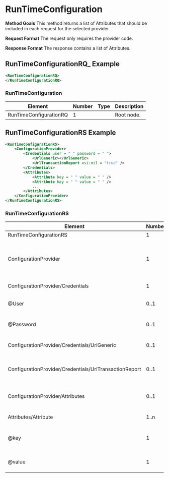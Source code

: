 # RunTimeConfiguration

**Method Goals**
This method returns a list of Attributes that should be included in each request for the selected provider.

**Request Format**
The request only requires the provider code. 

**Response Format**
The response contains a list of Attributes.

## RunTimeConfigurationRQ_ Example

~~~xml
<RunTimeConfigurationRQ>
</RunTimeConfigurationRQ>
~~~

### RunTimeConfiguration


| Element | Number | Type | Description |
| ----- | ----- | ----- | ----- |
RunTimeConfigurationRQ|1| | Root node.

## RunTimeConfigurationRS Example

~~~xml
<RunTimeConfigurationRS>
    <ConfigurationProvider>
        <Credentials user = " " password = " ">
            <UrlGeneric></UrlGeneric>
            <UrlTransactionReport xsi:nil = "true" />
        </Credentials>
        <Attributes>
            <Attribute key = " " value = " " />
            <Attribute key = " " value = " " />
            ...
        </Attributes>
    </ConfigurationProvider>
</RunTimeConfigurationRS>
~~~

### RunTimeConfigurationRS


|Element|Number|Type|Description|
| ----- | ----- | ----- | ----- |
|RunTimeConfigurationRS|1| | Root node.|
|ConfigurationProvider|1| | Information about source requesting the operation. |
|ConfigurationProvider/Credentials|1| | Provider credentials. |
|@User|0..1| String | User code for connection. |
|@Password|0..1| String | Password for connection. |
|ConfigurationProvider/Credentials/UrlGeneric|0..1| String | Url generic for connection. |
|ConfigurationProvider/Credentials/UrlTransactionReport|0..1|String | Url for Daily and Monthly Transactions methods. |
|ConfigurationProvider/Attributes|0..1| |Parameters for additional information. |
|Attributes/Attribute|1..n| | List of Attribute. |
|@key|1| String | Contains the keyword/Id to identify a parameter. |
|@value|1| String | Contains the value of the parameter|
